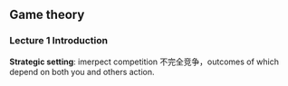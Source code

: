 ## Game theory 
### Lecture 1 Introduction 
**Strategic setting**: imerpect competition  不完全竞争，outcomes of which depend on both you and others action. 



